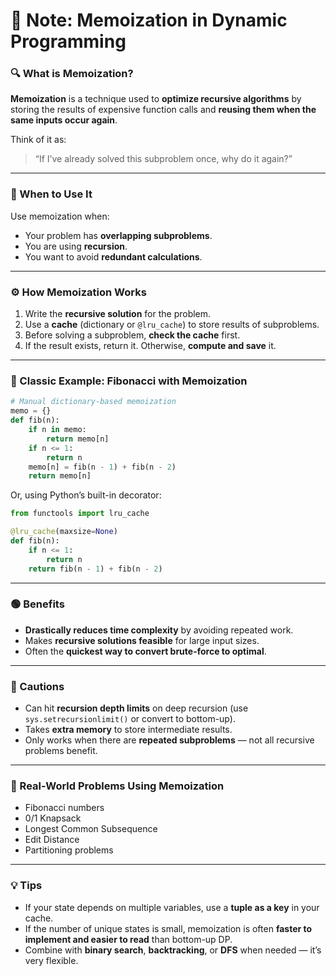 # 🧠 Note: Memoization in Dynamic Programming

### 🔍 What is Memoization?

**Memoization** is a technique used to **optimize recursive algorithms** by storing the results of expensive function calls and **reusing them when the same inputs occur again**.

Think of it as:

> “If I’ve already solved this subproblem once, why do it again?”

---

### 🧪 When to Use It

Use memoization when:

* Your problem has **overlapping subproblems**.
* You are using **recursion**.
* You want to avoid **redundant calculations**.

---

### ⚙️ How Memoization Works

1. Write the **recursive solution** for the problem.
2. Use a **cache** (dictionary or `@lru_cache`) to store results of subproblems.
3. Before solving a subproblem, **check the cache** first.
4. If the result exists, return it. Otherwise, **compute and save** it.

---

### 🧩 Classic Example: Fibonacci with Memoization

```python
# Manual dictionary-based memoization
memo = {}
def fib(n):
    if n in memo:
        return memo[n]
    if n <= 1:
        return n
    memo[n] = fib(n - 1) + fib(n - 2)
    return memo[n]
```

Or, using Python’s built-in decorator:

```python
from functools import lru_cache

@lru_cache(maxsize=None)
def fib(n):
    if n <= 1:
        return n
    return fib(n - 1) + fib(n - 2)
```

---

### 🟢 Benefits

* **Drastically reduces time complexity** by avoiding repeated work.
* Makes **recursive solutions feasible** for large input sizes.
* Often the **quickest way to convert brute-force to optimal**.

---

### 🔴 Cautions

* Can hit **recursion depth limits** on deep recursion (use `sys.setrecursionlimit()` or convert to bottom-up).
* Takes **extra memory** to store intermediate results.
* Only works when there are **repeated subproblems** — not all recursive problems benefit.

---

### 🧠 Real-World Problems Using Memoization

* Fibonacci numbers
* 0/1 Knapsack
* Longest Common Subsequence
* Edit Distance
* Partitioning problems

---

### 💡 Tips

* If your state depends on multiple variables, use a **tuple as a key** in your cache.
* If the number of unique states is small, memoization is often **faster to implement and easier to read** than bottom-up DP.
* Combine with **binary search**, **backtracking**, or **DFS** when needed — it’s very flexible.
